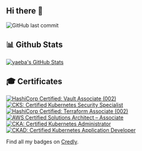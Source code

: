 ## Hi there 👋

<!--
**yaeba/yaeba** is a ✨ _special_ ✨ repository because its `README.md` (this file) appears on your GitHub profile.

Here are some ideas to get you started:

- 🔭 I’m currently working on ...
- 🌱 I’m currently learning ...
- 👯 I’m looking to collaborate on ...
- 🤔 I’m looking for help with ...
- 💬 Ask me about ...
- 📫 How to reach me: ...
- 😄 Pronouns: ...
- ⚡ Fun fact: ...
-->


![GitHub last commit](https://img.shields.io/github/last-commit/yaeba/yaeba?label=updated)

## 📊 Github Stats

[![yaeba's GitHub Stats](https://stats.xuankentay.com/api?username=yaeba&show_icons=true&theme=monokai&show=reviews,prs_merged,prs_merged_percentage)](https://github.com/yaeba/github-readme-stats)

## 🎓 Certificates

<!--START_SECTION:badges-->
[![HashiCorp Certified: Vault Associate (002)](https://images.credly.com/size/110x110/images/fd1bf1cf-dc60-4868-b3a3-9b93e8af763c/image.png)](http://www.credly.com/badges/052be2f5-715e-4df7-aaa0-e7f576d626cf "HashiCorp Certified: Vault Associate (002)")
[![CKS: Certified Kubernetes Security Specialist](https://images.credly.com/size/110x110/images/9945dfcb-1cca-4529-85e6-db1be3782210/kubernetes-security-specialist-logo2.png)](http://www.credly.com/badges/3428f526-34d8-48d5-a7fa-01ce27939ad5 "CKS: Certified Kubernetes Security Specialist")
[![HashiCorp Certified: Terraform Associate (002)](https://images.credly.com/size/110x110/images/99289602-861e-4929-8277-773e63a2fa6f/image.png)](http://www.credly.com/badges/b91b6b34-23b7-4e84-913e-dd862173cbb1 "HashiCorp Certified: Terraform Associate (002)")
[![AWS Certified Solutions Architect – Associate](https://images.credly.com/size/110x110/images/0e284c3f-5164-4b21-8660-0d84737941bc/image.png)](http://www.credly.com/badges/f4191cd7-5409-41a7-a089-d6b177bda3d2 "AWS Certified Solutions Architect – Associate")
[![CKA: Certified Kubernetes Administrator](https://images.credly.com/size/110x110/images/8b8ed108-e77d-4396-ac59-2504583b9d54/cka_from_cncfsite__281_29.png)](http://www.credly.com/badges/1d6d5be2-bea5-4cf8-9bb9-de42778f1239 "CKA: Certified Kubernetes Administrator")
[![CKAD: Certified Kubernetes Application Developer](https://images.credly.com/size/110x110/images/cc8adc83-1dc6-4d57-8e20-22171247e052/blob)](http://www.credly.com/badges/598bdb78-e22c-49be-90a6-4267e907dcf8 "CKAD: Certified Kubernetes Application Developer")
<!--END_SECTION:badges-->

Find all my badges on [Credly](https://www.credly.com/users/xuanken-tay).
